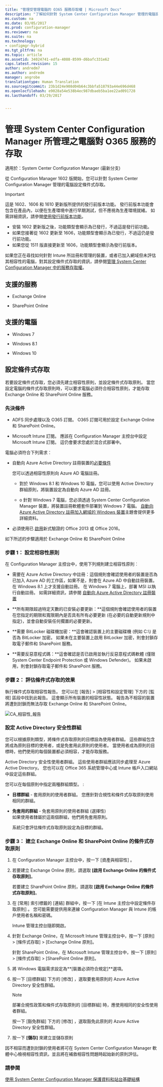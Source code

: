 ```yaml
---
title: "管理受管理電腦的 O365 服務存取權 | Microsoft Docs"
description: "了解如何針對 System Center Configuration Manager 管理的電腦設定條件式存取。"
ms.custom: na
ms.date: 03/05/2017
ms.prod: configuration-manager
ms.reviewer: na
ms.suite: na
ms.technology:
- configmgr-hybrid
ms.tgt_pltfrm: na
ms.topic: article
ms.assetid: 34024741-edfa-4088-8599-d6bafc331e62
caps.latest.revision: 15
author: andredm7
ms.author: andredm
manager: angrobe
translationtype: Human Translation
ms.sourcegitcommit: 23b1d24e908d04b64c3bbfa518793a44e696d468
ms.openlocfilehash: e9028a54e538b4ec987dbaeb5ba1ee22ad091728
ms.lasthandoff: 03/29/2017


---
```

# <a name="manage-access-to-o365-services-for-pcs-managed-by-system-center-configuration-manager"></a>管理 System Center Configuration Manager 所管理之電腦對 O365 服務的存取

適用於：System Center Configuration Manager (最新分支)



 從 Configuration Manager 1602 版開始，您可以針對 System Center Configuration Manager 管理的電腦設定條件式存取。  

> [!IMPORTANT]  
>  這是 1602、1606 和 1610 更新版所提供的發行前版本功能。 發行前版本功能會包含在產品內，以便在生產環境中進行早期測試，但不應視為生產環境就緒。 如需詳細資訊，請參閱[使用發行前版本功能](../../core/servers/manage/install-in-console-updates.md#bkmk_prerelease)。
> - 安裝 1602 更新版之後，功能類型會顯示為已發行，不過這是發行前功能。
> - 如果您接著從 1602 更新至 1606，功能類型會顯示為已發行，不過這仍是發行前功能。
> - 如果您從 1511 版直接更新至 1606，功能類型會顯示為發行前版本。

 如果您正在尋找如何針對 Intune 所註冊和管理的裝置，或者已加入網域但未評估其相容性的電腦，對其設定條件式存取的資訊，請參閱[管理 System Center Configuration Manager 中的服務存取權](../../protect/deploy-use/manage-access-to-services.md)。  


## <a name="supported-services"></a>支援的服務  

-   Exchange Online  

-   SharePoint Online  

## <a name="supported-pcs"></a>支援的電腦  

-   Windows 7  

-   Windows 8.1  

-   Windows 10 

## <a name="configure-conditional-access"></a>設定條件式存取  
 若要設定條件式存取，您必須先建立相容性原則，並設定條件式存取原則。 當您設定電腦的條件式存取原則時，可以要求電腦必須符合相容性原則，才能存取 Exchange Online 和 SharePoint Online 服務。  

### <a name="prerequisites"></a>先決條件  

-   ADFS 同步處理以及 O365 訂閱。 O365 訂閱可用於設定 Exchange Online 和 SharePoint Online。  

-   Microsoft Intune 訂閱。 應該在 Configuration Manager 主控台中設定 Microsoft Intune 訂閱。 這仍會要求您處於混合式部署中。  

 電腦必須符合下列需求：  

-   自動向 Azure Active Directory 註冊裝置的[必要條件](https://azure.microsoft.com/en-us/documentation/articles/active-directory-conditional-access-automatic-device-registration/?rnd=1)   

     您可以透過相容性原則向 Azure AD 電腦註冊。  

    -   對於 Windows 8.1 和 Windows 10 電腦，您可以使用 Active Directory 群組原則，將裝置設定為自動向 Azure AD 註冊。  

    -   o   針對 Windows 7 電腦，您必須透過 System Center Configuration Manager 裝置，將裝置註冊軟體套件部署到 Windows 7 電腦。 [自動向 Azure Active Directory 註冊加入網域的 Windows 裝置](https://azure.microsoft.com/en-us/documentation/articles/active-directory-conditional-access-automatic-device-registration/?rnd=1)主題會提供更多詳細資料。  

-   必須使用已 [啟用](https://support.office.com/en-US/article/Using-Office-365-modern-authentication-with-Office-clients-776c0036-66fd-41cb-8928-5495c0f9168a)新式驗證的 Office 2013 或 Office 2016。  

 如下所述的步驟適用於 Exchange Online 和 SharePoint Online  

### <a name="step-1-configure-compliance-policy"></a>步驟 1： 設定相容性原則  
 在 Configuration Manager 主控台中，使用下列規則建立相容性原則︰  

-   需要在 Azure Active Directory 中註冊：這個規則會確認使用者的裝置是否為已加入 Azure AD 的工作區，如果不是，則會在 Azure AD 中自動註冊裝置。 在 Windows 8.1 上才支援自動註冊。 在 Windows 7 電腦上，部署 MSI 以執行自動註冊。 如需詳細資訊，請參閱 [自動向 Azure Active Directory 註冊裝置](https://azure.microsoft.com/en-us/documentation/articles/active-directory-conditional-access-automatic-device-registration/?rnd=1)  

-   **所有期限超過特定天數的已安裝必要更新：**這個規則會確認使用者的裝置在您指定的期限和寬限期內是否具有所有必要更新 (在必要的自動更新規則中指定)，並會自動安裝任何擱置的必要更新。  

-   **需要 BitLocker 磁碟機加密：**這會確認裝置上的主要磁碟機 (例如 C:\\) 是否為 BitLocker 加密。 如果未在主要裝置上啟用 BitLocker 加密，則會封鎖存取電子郵件和 SharePoint 服務。  

-   **需要反惡意程式碼：**這會確認是否已啟用並執行反惡意程式碼軟體 (僅限 System Center Endpoint Protection 或 Windows Defender)。 如果未啟用，則會封鎖存取電子郵件和 SharePoint 服務。  

### <a name="step-2-evaluate-the-effect-of-conditional-access"></a>步驟 2： 評估條件式存取的效果  
 執行條件式存取相容性報告。 您可以在 [報告] > [相容性和設定管理] 下方的 [監視] 區段中找到此報告。 這會顯示所有裝置的相容性狀態。  報告為不相容的裝置將遭到封鎖而無法存取 Exchange Online 和 SharePoint Online。  

 ![CA&#95;相容性&#95;報告](media/CA_compliance_report.png)  

### <a name="configure-active-directory-security-groups"></a>設定 Active Directory 安全性群組  
 您可以根據原則類型，將條件式存取原則的目標設為使用者群組。 這些群組包含將成為原則目標的使用者，或是免套用此原則的使用者。 當使用者成為原則的目標時，他們使用的每個裝置都必須相容，才能存取服務。  

 Active Directory 安全性使用者群組。 這些使用者群組應該同步處理至 Azure Active Directory。 您也可以在 Office 365 系統管理中心或 Intune 帳戶入口網站中設定這些群組。  

 您可以在每個原則中指定兩種群組類型。 :  

-   **目標群組** - 套用原則的使用者群組。 您應針對合規性和條件式存取原則使用相同的群組。  

-   **免套用的群組** - 免套用原則的使用者群組 (選擇性)  
    如果使用者隸屬於這兩個群組，他們將免套用原則。  

     系統只會評估條件式存取原則設定為目標的群組。  

### <a name="step-3--create-a-conditional-access-policy-for-exchange-online-and-sharepoint-online"></a>步驟 3：  建立 Exchange Online 和 SharePoint Online 的條件式存取原則  

1.  在 Configuration Manager 主控台中，按一下 [資產與相容性] 。  

2.  若要建立 Exchange Online 原則，請選取 **[啟用 Exchange Online 的條件式存取原則]**。  

     若要建立 SharePoint Online 原則，請選取 **[啟用 Exchange Online 的條件式存取原則]**。  

3.  在 [常用]  索引標籤的 [連結]  群組中，按一下 [在 Intune 主控台中設定條件存取原則] 。 您可能需要提供用來連線 Configuration Manager 與 Intune 的帳戶使用者名稱和密碼。  

     Intune 管理主控台隨即開啟。  

4.  針對 Exchange Online，在 Microsoft Intune 管理主控台中，按一下 [原則] > [條件式存取] > [Exchange Online 原則]。  

     針對 SharePoint Online，在 Microsoft Intune 管理主控台中，按一下 [原則] > [條件式存取] > [SharePoint Online 原則]。  

5.  將 Windows 電腦需求設定為**[裝置必須符合規定]**選項。  

6.  按一下 [目標群組] 下方的 [修改]  ，選取要套用原則的 Azure Active Directory 安全性群組。  

    > [!NOTE]  
    >  部署合規性政策和條件式存取原則的 [目標群組] 時，應使用相同的安全性使用者群組。  

     按一下 [豁免群組] 下方的 [修改]  ，選取豁免此原則的 Azure Active Directory 安全性群組。  

7.  按一下 **[儲存]** 來建立並儲存原則  

 因不相容而遭到封鎖的使用者將可在 System Center Configuration Manager 軟體中心檢視相容性資訊，並且將在補救相容性問題時起始新的原則評估。  

<!---
##  <a name="bkmk_KnownIssues"></a> Known issues  
 You may see the following issues when using this feature:  

-   In this 1602 update,  the 5 day compliance is not enforced. Even if compliance check on the end-user's device has happened more than 5 days ago, users still can access Office 365 and SharePoint online.  

-   When a device is not compliant with the compliance policy, the reason is not automatically displayed. The end- user must go to the new Software Center to find the reason for non-compliance. The reason is displayed in the Device compliance section of the Software Center.  

-   Windows 10 users may see multiple access failures when trying to reach O365 and/or SharePoint online resources. Note that conditional access is not fully supported for Windows 10.  
--->
### <a name="see-also"></a>請參閱  
 [使用 System Center Configuration Manager 保護資料和站台基礎結構](../../protect/understand/protect-data-and-site-infrastructure.md)

